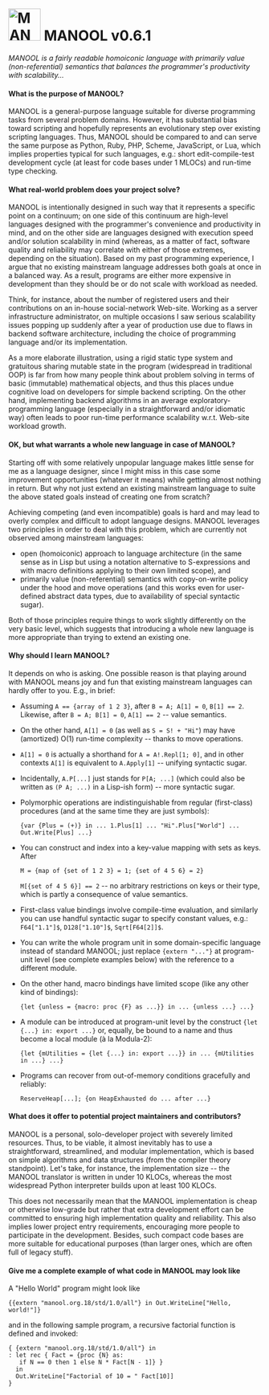 <img alt="MANOOL Logo" src="https://manool.org/MANOOL-Logo.png" width="64" height="64"> MANOOL v0.6.1
=====================================================================================================

*MANOOL is a fairly readable homoiconic language with primarily value (non-referential) semantics that balances the programmer's productivity with
scalability...*

#### What is the purpose of MANOOL?

MANOOL is a general-purpose language suitable for diverse programming tasks from several problem domains. However, it has substantial bias toward scripting and
hopefully represents an evolutionary step over existing scripting languages. Thus, MANOOL should be compared to and can serve the same purpose as Python, Ruby,
PHP, Scheme, JavaScript, or Lua, which implies properties typical for such languages, e.g.: short edit-compile-test development cycle (at least for code bases
under 1 MLOCs) and run-time type checking.

#### What real-world problem does your project solve?

MANOOL is intentionally designed in such way that it represents a specific point on a continuum; on one side of this continuum are high-level languages designed
with the programmer's convenience and productivity in mind, and on the other side are languages designed with execution speed and/or solution scalability in
mind (whereas, as a matter of fact, software quality and reliability may correlate with either of those extremes, depending on the situation). Based on my past
programming experience, I argue that no existing mainstream language addresses both goals at once in a balanced way. As a result, programs are either more
expensive in development than they should be or do not scale with workload as needed.

Think, for instance, about the number of registered users and their contributions on an in-house social-network Web-site. Working as a server infrastructure
administrator, on multiple occasions I saw serious scalability issues popping up suddenly after a year of production use due to flaws in backend software
architecture, including the choice of programming language and/or its implementation.

As a more elaborate illustration, using a rigid static type system and gratuitous sharing mutable state in the program (widespread in traditional OOP) is far
from how many people think about problem solving in terms of basic (immutable) mathematical objects, and thus this places undue cognitive load on developers for
simple backend scripting. On the other hand, implementing backend algorithms in an average exploratory-programming language (especially in a straightforward
and/or idiomatic way) often leads to poor run-time performance scalability w.r.t. Web-site workload growth.

#### OK, but what warrants a whole new language in case of MANOOL?

Starting off with some relatively unpopular language makes little sense for me as a language designer, since I might miss in this case some improvement
opportunities (whatever it means) while getting almost nothing in return. But why not just extend an existing mainstream language to suite the above stated
goals instead of creating one from scratch?

Achieving competing (and even incompatible) goals is hard and may lead to overly complex and difficult to adopt language designs. MANOOL leverages two
principles in order to deal with this problem, which are currently not observed among mainstream languages:
  * open (homoiconic) approach to language architecture (in the same sense as in Lisp but using a notation alternative to S-expressions and with macro
    definitions applying to their own limited scope), and
  * primarily value (non-referential) semantics with copy-on-write policy under the hood and move operations (and this works even for user-defined abstract data
    types, due to availability of special syntactic sugar).

Both of those principles require things to work slightly differently on the very basic level, which suggests that introducing a whole new language is more
appropriate than trying to extend an existing one.

#### Why should I learn MANOOL?

It depends on who is asking. One possible reason is that playing around with MANOOL means joy and fun that existing mainstream languages can hardly offer to
you. E.g., in brief:

* Assuming `A == {array of 1 2 3}`, after `B = A; A[1] = 0`, `B[1] == 2`. Likewise, after `B = A; B[1] = 0`, `A[1] == 2` -- value semantics.

* On the other hand, `A[1] = 0` (as well as `S = S! + "Hi"`) may have (amortized) O(1) run-time complexity -- thanks to move operations.

* `A[1] = 0` is actually a shorthand for `A = A!.Repl[1; 0]`, and in other contexts `A[1]` is equivalent to `A.Apply[1]` -- unifying syntactic sugar.

* Incidentally, `A.P[...]` just stands for `P[A; ...]` (which could also be written as `(P A; ...)` in a Lisp-ish form) -- more syntactic sugar.

* Polymorphic operations are indistinguishable from regular (first-class) procedures (and at the same time they are just symbols):

      {var {Plus = (+)} in ... 1.Plus[1] ... "Hi".Plus["World"] ... Out.Write[Plus] ...}

* You can construct and index into a key-value mapping with sets as keys. After

      M = {map of {set of 1 2 3} = 1; {set of 4 5 6} = 2}

  `M[{set of 4 5 6}] == 2` -- no arbitrary restrictions on keys or their type, which is partly a consequence of value semantics.

* First-class value bindings involve compile-time evaluation, and similarly you can use handful syntactic sugar to specify constant values, e.g.: `F64["1.1"]$`,
  `D128["1.10"]$`, `Sqrt[F64[2]]$`.

* You can write the whole program unit in some domain-specific language instead of standard MANOOL; just replace `{extern "..."}` at program-unit level (see
  complete examples below) with the reference to a different module.

* On the other hand, macro bindings have limited scope (like any other kind of bindings):

      {let {unless = {macro: proc {F} as ...}} in ... {unless ...} ...}

* A module can be introduced at program-unit level by the construct `{let {...} in: export ...}` or, equally, be bound to a name and thus become a local module
  (&agrave; la Modula-2):

      {let {mUtilities = {let {...} in: export ...}} in ... {mUtilities in ...} ...}

* Programs can recover from out-of-memory conditions gracefully and reliably:

      ReserveHeap[...]; {on HeapExhausted do ... after ...}

#### What does it offer to potential project maintainers and contributors?

MANOOL is a personal, solo-developer project with severely limited resources. Thus, to be viable, it almost inevitably has to use a straightforward,
streamlined, and modular implementation, which is based on simple algorithms and data structures (from the compiler theory standpoint). Let's take, for
instance, the implementation size -- the MANOOL translator is written in under 10 KLOCs, whereas the most widespread Python interpreter builds upon at least 100
KLOCs.

This does not necessarily mean that the MANOOL implementation is cheap or otherwise low-grade but rather that extra development effort can be committed to
ensuring high implementation quality and reliability. This also implies lower project entry requirements, encouraging more people to participate in the
development. Besides, such compact code bases are more suitable for educational purposes (than larger ones, which are often full of legacy stuff).

#### Give me a complete example of what code in MANOOL may look like

A "Hello World" program might look like

    {{extern "manool.org.18/std/1.0/all"} in Out.WriteLine["Hello, world!"]}

and in the following sample program, a recursive factorial function is defined and invoked:

    { {extern "manool.org.18/std/1.0/all"} in
    : let rec { Fact = {proc {N} as:
       if N == 0 then 1 else N * Fact[N - 1]} }
      in
      Out.WriteLine["Factorial of 10 = " Fact[10]]
    }

